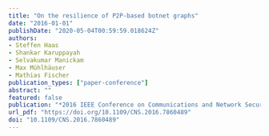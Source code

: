 ```yaml
---
title: "On the resilience of P2P-based botnet graphs"
date: "2016-01-01"
publishDate: "2020-05-04T00:59:59.018624Z"
authors: 
- Steffen Haas
- Shankar Karuppayah
- Selvakumar Manickam
- Max Mühlhäuser
- Mathias Fischer
publication_types: ["paper-conference"]
abstract: ""
featured: false
publication: "*2016 IEEE Conference on Communications and Network Security, CNS 2016, Philadelphia, PA, USA, October 17-19, 2016*"
url_pdf: "https://doi.org/10.1109/CNS.2016.7860489"
doi: "10.1109/CNS.2016.7860489"
---
```


